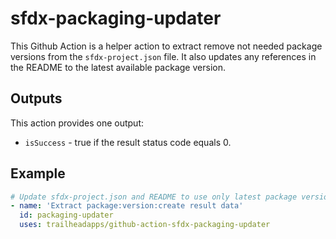 # sfdx-packaging-updater

This Github Action is a helper action to extract remove not needed package versions from the `sfdx-project.json` file. It also updates any references in the README to the latest available package version.

## Outputs

This action provides one output:

-   `isSuccess` - true if the result status code equals 0.

## Example

```yml
# Update sfdx-project.json and README to use only latest package version
- name: 'Extract package:version:create result data'
  id: packaging-updater
  uses: trailheadapps/github-action-sfdx-packaging-updater
```
